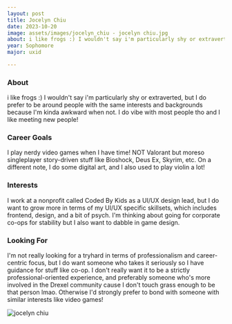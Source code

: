 ```yaml
---
layout: post
title: Jocelyn Chiu 
date: 2023-10-20
image: assets/images/jocelyn_chiu - jocelyn chiu.jpg
about: i like frogs :) I wouldn't say i'm particularly shy or extraverted, but I do prefer to be around people with the same interests and backgrounds because I'm kinda awkward when not. I do vibe with most people tho and I like meeting new people! 
year: Sophomore
major: uxid

---
```


### About

i like frogs :) I wouldn't say i'm particularly shy or extraverted, but I do prefer to be around people with the same interests and backgrounds because I'm kinda awkward when not. I do vibe with most people tho and I like meeting new people! 

### Career Goals

I play nerdy video games when I have time! NOT Valorant but moreso singleplayer story-driven stuff like Bioshock, Deus Ex, Skyrim, etc. On a different note, I do some digital art, and I also used to play violin a lot!

### Interests

I work at a nonprofit called Coded By Kids as a UI/UX design lead, but I do want to grow more in terms of my UI/UX specific skillsets, which includes frontend, design, and a bit of psych. I'm thinking about going for corporate co-ops for stability but I also want to dabble in game design.

### Looking For

I'm not really looking for a tryhard in terms of professionalism and career-centric focus, but I do want someone who takes it seriously so I have guidance for stuff like co-op. I don't really want it to be a strictly professional-oriented experience, and preferably someone who's more involved in the Drexel community cause I don't touch grass enough to be that person lmao. Otherwise I'd strongly prefer to bond with someone with similar interests like video games! 

<div class="text-center my-5">
    <img src="https://sase-drexel.github.io/mentorship-2023/assets/images/jocelyn_chiu - jocelyn chiu.jpg" alt="jocelyn chiu" class="rounded post-img" />
</div>
